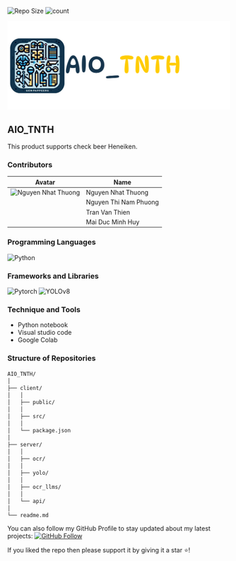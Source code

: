 ![Repo Size](https://img.shields.io/github/repo-size/ngnhthuong/AIO_TNTH)
![count](https://img.shields.io/github/languages/count/ngnhthuong/AIO_TNTH)

<img src="./client/src/assets/images/longlogo.png" alt="logo"/> 

## AIO_TNTH

This product supports check beer Heneiken.

<p align="middle">
  
### Contributors

| Avatar | Name               | 
| ------ | ------------------ |
| <img src="https://avatars.githubusercontent.com/u/94743037?s=400&u=3ffdd64a4a8a054048af0bb380d8e51745f8b86c&v=4" alt="Nguyen Nhat Thuong" width="50"/>       | Nguyen Nhat Thuong | 
|       | Nguyen Thi Nam Phuong | 
|       | Tran Van Thien | 
|       | Mai Duc Minh Huy | 

### Programming Languages 

![Python](https://img.shields.io/badge/Language-Python-blue)

### Frameworks and Libraries 

![Pytorch](https://img.shields.io/badge/Language-Pytorch-green)
![YOLOv8](https://img.shields.io/badge/Yolo-green)

### Technique and Tools 

- Python notebook
- Visual studio code
- Google Colab

### Structure of Repositories 
```
AIO_TNTH/
│
├── client/   
│   │
│   ├── public/            
│   │ 
│   ├── src/            
│   │ 
│   └── package.json 
│
├── server/   
│   │
│   ├── ocr/              
│   │ 
│   ├── yolo/ 
│   │ 
│   ├── ocr_llms/              
│   │ 
│   └── api/     
│    
└── readme.md             
```

You can also follow my GitHub Profile to stay updated about my latest projects: [![GitHub Follow](https://img.shields.io/badge/Connect-IronCoder-blue.svg?logo=Github&longCache=true&style=social&label=Follow)](https://github.com/ngnhthuong)

If you liked the repo then please support it by giving it a star ⭐!
